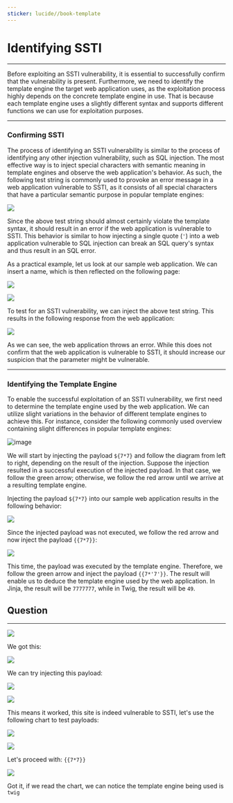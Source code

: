 ```yaml
---
sticker: lucide//book-template
---
```


# Identifying SSTI

***

Before exploiting an SSTI vulnerability, it is essential to successfully confirm that the vulnerability is present. Furthermore, we need to identify the template engine the target web application uses, as the exploitation process highly depends on the concrete template engine in use. That is because each template engine uses a slightly different syntax and supports different functions we can use for exploitation purposes.

***

### Confirming SSTI

The process of identifying an SSTI vulnerability is similar to the process of identifying any other injection vulnerability, such as SQL injection. The most effective way is to inject special characters with semantic meaning in template engines and observe the web application's behavior. As such, the following test string is commonly used to provoke an error message in a web application vulnerable to SSTI, as it consists of all special characters that have a particular semantic purpose in popular template engines:

![](Pasted%20image%2020250212130159.png)

Since the above test string should almost certainly violate the template syntax, it should result in an error if the web application is vulnerable to SSTI. This behavior is similar to how injecting a single quote (`'`) into a web application vulnerable to SQL injection can break an SQL query's syntax and thus result in an SQL error.

As a practical example, let us look at our sample web application. We can insert a name, which is then reflected on the following page:

&#x20; &#x20;

![](https://academy.hackthebox.com/storage/modules/145/ssti/ssti_identification_1.png)

&#x20; &#x20;

![](https://academy.hackthebox.com/storage/modules/145/ssti/ssti_identification_2.png)

To test for an SSTI vulnerability, we can inject the above test string. This results in the following response from the web application:

&#x20; &#x20;

![](https://academy.hackthebox.com/storage/modules/145/ssti/ssti_identification_3.png)

As we can see, the web application throws an error. While this does not confirm that the web application is vulnerable to SSTI, it should increase our suspicion that the parameter might be vulnerable.

***

### Identifying the Template Engine

To enable the successful exploitation of an SSTI vulnerability, we first need to determine the template engine used by the web application. We can utilize slight variations in the behavior of different template engines to achieve this. For instance, consider the following commonly used overview containing slight differences in popular template engines:

![image](https://academy.hackthebox.com/storage/modules/145/ssti/diagram.png)

We will start by injecting the payload `${7*7}` and follow the diagram from left to right, depending on the result of the injection. Suppose the injection resulted in a successful execution of the injected payload. In that case, we follow the green arrow; otherwise, we follow the red arrow until we arrive at a resulting template engine.

Injecting the payload `${7*7}` into our sample web application results in the following behavior:

&#x20; &#x20;

![](https://academy.hackthebox.com/storage/modules/145/ssti/ssti_identification_4.png)

Since the injected payload was not executed, we follow the red arrow and now inject the payload `{{7*7}}`:

&#x20; &#x20;

![](https://academy.hackthebox.com/storage/modules/145/ssti/ssti_identification_5.png)

This time, the payload was executed by the template engine. Therefore, we follow the green arrow and inject the payload `{{7*'7'}}`. The result will enable us to deduce the template engine used by the web application. In Jinja, the result will be `7777777`, while in Twig, the result will be `49`.

## Question

***

![](Pasted%20image%2020250212130935.png)

We got this:

![](Pasted%20image%2020250212130951.png)

We can try injecting this payload:

![](Pasted%20image%2020250212131049.png)

![](Pasted%20image%2020250212131107.png)

This means it worked, this site is indeed vulnerable to SSTI, let's use the following chart to test payloads:

![](Pasted%20image%2020250212131145.png)

![](Pasted%20image%2020250212131203.png)

Let's proceed with: `{{7*7}}`

![](Pasted%20image%2020250212131228.png)

Got it, if we read the chart, we can notice the template engine being used is `twig`
